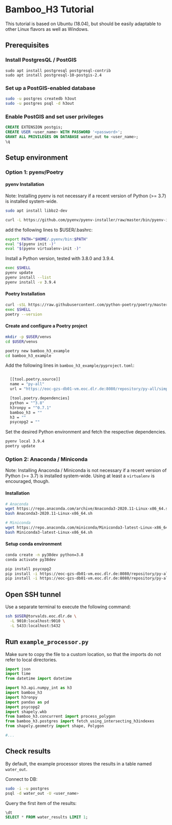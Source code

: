 # Bamboo_H3 Tutorial

This tutorial is based on Ubuntu (18.04), but should be easily adaptable
to other Linux flavors as well as Windows.

## Prerequisites

### Install PostgresQL / PostGIS

```
sudo apt install postgresql postgresql-contrib
sudo apt install postgresql-10-postgis-2.4
```

### Set up a PostGIS-enabled database 

```BASH
sudo -u postgres createdb h3out
sudo -u postgres psql -d h3out
```

### Enable PostGIS and set user privileges

```SQL
CREATE EXTENSION postgis;
CREATE USER <user_name> WITH PASSWORD '<password>';
GRANT ALL PRIVILEGES ON DATABASE water_out to <user_name>;
\q
```


## Setup environment

### Option 1: pyenv/Poetry

#### pyenv Installation

Note: Installing pyenv is not necessary if a recent version of Python (>= 3.7) is installed system-wide.

```BASH
sudo apt install libbz2-dev

curl -L https://github.com/pyenv/pyenv-installer/raw/master/bin/pyenv-installer | bash
```

add the following lines to $USER/.bashrc:

```BASH
export PATH="$HOME/.pyenv/bin:$PATH"
eval "$(pyenv init -)"
eval "$(pyenv virtualenv-init -)"
```

Install a Python version, tested with 3.8.0 and 3.9.4.

```BASH
exec $SHELL
pyenv update
pyenv install --list
pyenv install -v 3.9.4
```

#### Poetry Installation

```BASH
curl -sSL https://raw.githubusercontent.com/python-poetry/poetry/master/get-poetry.py | python -
exec $SHELL
poetry --version
```

#### Create and configure a Poetry project

```BASH
mkdir -p $USER/venvs
cd $USER/venvs

poetry new bamboo_h3_example
cd bamboo_h3_example
```


Add the following lines in `bamboo_h3_example/pyproject.toml`:

```BASH

  [[tool.poetry.source]]
  name = "py-all"
  url = "https://eoc-gzs-db01-vm.eoc.dlr.de:8080/repository/py-all/simple"

  [tool.poetry.dependencies]
  python = "^3.8"
  h3ronpy = "^0.7.1"
  bamboo_h3 = ""
  h3 = ""
  psycopg2 = ""
```


Set the desired Python environment and fetch the respective dependencies.

```BASH
pyenv local 3.9.4
poetry update  
```


### Option 2: Anaconda / Miniconda

Note: Installing Anaconda / Miniconda is not necessary if a recent version of Python (>= 3.7) is installed system-wide.
Using at least a `virtualenv` is encouraged, though.

#### Installation

```BASH
# Anaconda
wget https://repo.anaconda.com/archive/Anaconda3-2020.11-Linux-x86_64.sh
bash Anaconda3-2020.11-Linux-x86_64.sh

# Miniconda
wget https://repo.anaconda.com/miniconda/Miniconda3-latest-Linux-x86_64.sh
bash Miniconda3-latest-Linux-x86_64.sh
```

#### Setup conda environment

```BASH
conda create -n py38dev python=3.8
conda activate py38dev

pip install psycopg2
pip install -i https://eoc-gzs-db01-vm.eoc.dlr.de:8080/repository/py-all/simple bamboo_h3
pip install -i https://eoc-gzs-db01-vm.eoc.dlr.de:8080/repository/py-all/simple h3ronpy>=0.7.1
```


## Open SSH tunnel

Use a separate terminal to execute the following command:

```BASH
ssh $USER@torvalds.eoc.dlr.de \
  -L 9010:localhost:9010 \
  -L 5433:localhost:5432
```



## Run `example_processor.py`

Make sure to copy the file to a custom location, so that the imports do not refer to local directories.


```python
import json
import time
from datetime import datetime

import h3.api.numpy_int as h3
import bamboo_h3
import h3ronpy
import pandas as pd
import psycopg2
import shapely.wkb
from bamboo_h3.concurrent import process_polygon
from bamboo_h3.postgres import fetch_using_intersecting_h3indexes
from shapely.geometry import shape, Polygon

#...
```

## Check results

By default, the example processor stores the results in a table named `water_out`.

Connect to DB:

```BASH
sudo -i -u postgres
psql -d water_out -U <user_name>
```

Query the first item of the results:

```SQL
\dt
SELECT * FROM water_results LIMIT 1;
```

